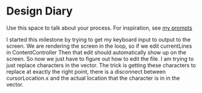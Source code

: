# Design Diary
Use this space to talk about your process.  For inspiration, see [my prompts](../../../docs/sample_reflection.md) 


I started this milestone by trying to get my keyboard input to output to the screen.
We are rendering the screen in the loop, so if we edit currentLines in ContentController
Then that edit should automatically show up on the screen.
So now we just have to figure out how to edit the file.
I am trying to just replace characters in the vector. The trick is getting these
characters to replace at exactly the right point, there is a disconnect between cursorLocation.x
and the actual location that the character is in in the vector.